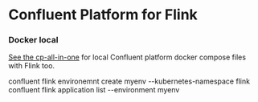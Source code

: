 # Confluent Platform for Flink

### Docker local

[See the cp-all-in-one](https://github.com/confluentinc/cp-all-in-one) for local Confluent platform docker compose files with Flink too.


confluent flink  environemnt create myenv --kubernetes-namespace flink
confluent flink application list --environment myenv